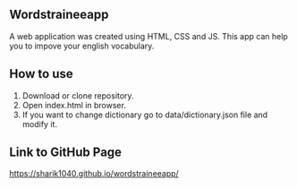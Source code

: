 ## Wordstraineeapp

A web application was created using HTML, CSS and JS. This app can help you to impove your english vocabulary.

## How to use

1. Download or clone repository.
2. Open index.html in browser.
3. If you want to change dictionary go to data/dictionary.json file and modify it.

## Link to GitHub Page

https://sharik1040.github.io/wordstraineeapp/
